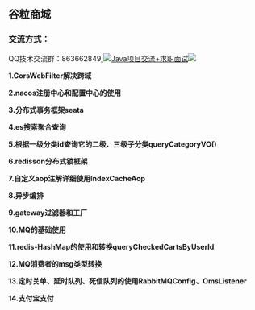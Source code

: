 ## 谷粒商城

### 交流方式：

QQ技术交流群：863662849<a target="_blank" href="https://qm.qq.com/cgi-bin/qm/qr?k=9yLlyD1dRBL97xmBKw43zRt0-6xg8ohb&jump_from=webapi">
<img border="0" src="//pub.idqqimg.com/wpa/images/group.png" alt="Java项目交流+求职面试" title="Java项目交流+求职面试"></a><a target="_blank" href="http://mail.qq.com/cgi-bin/qm_share?t=qm_mailme&email=f0hLSE9OTkdHTT8ODlEcEBI" style="text-decoration:none;"><img src="http://rescdn.qqmail.com/zh_CN/htmledition/images/function/qm_open/ico_mailme_02.png"/></a>

**1.CorsWebFilter解决跨域**

**2.nacos注册中心和配置中心的使用**

**3.分布式事务框架seata**

**4.es搜索聚合查询**

**5.根据一级分类id查询它的二级、三级子分类queryCategoryVO()**

**6.redisson分布式锁框架**

**7.自定义aop注解详细使用IndexCacheAop**

**8.异步编排**

**9.gateway过滤器和工厂**

**10.MQ的基础使用**

**11.redis-HashMap的使用和转换queryCheckedCartsByUserId**

**12.MQ消费者的msg类型转换**

**13.定时关单、延时队列、死信队列的使用RabbitMQConfig、OmsListener**

**14.支付宝支付**



